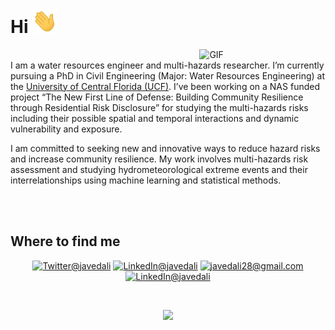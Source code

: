 
   <h1 align="left">Hi <img src="https://raw.githubusercontent.com/ABSphreak/ABSphreak/master/gifs/Hi.gif" width="40px" /></h1>
 
  <img align="right" alt="GIF" src="https://github.com/abhisheknaiidu/abhisheknaiidu/blob/master/code.gif?raw=true" width="40%" height="40%" /><br>
I am a water resources engineer and multi-hazards researcher. I’m currently pursuing a PhD in Civil Engineering (Major: Water Resources Engineering) at the [University of Central Florida (UCF)](https://www.ucf.edu/). I’ve been working on a NAS funded project “The New First Line of Defense: Building Community Resilience through Residential Risk Disclosure” for studying the multi-hazards risks including their possible spatial and temporal interactions and dynamic vulnerability and exposure.

I am committed to seeking new and innovative ways to reduce hazard risks and increase community resilience. My work involves multi-hazards risk assessment and studying hydrometeorological extreme events and their interrelationships using machine learning and statistical methods.

<br>
<br>

## Where to find me
 
 <p align="center">
  <a href="https://twitter.com/javedali99"><img src="https://img.shields.io/badge/twitter-%231DA1F2.svg?&style=for-the-badge&logo=twitter&logoColor=white" alt="Twitter@javedali"></a>
  <a href="https://www.linkedin.com/in/javedali18"><img src="https://img.shields.io/badge/linkedin-%230077B5.svg?&style=for-the-badge&logo=linkedin&logoColor=white" alt="LinkedIn@javedali"></a>
  <a href="mailto:javedali28@gmail.com"><img src="https://img.shields.io/badge/gmail-D14836?&style=for-the-badge&logo=gmail&logoColor=white" alt="javedali28@gmail.com"></a>
 <a href="https://javedali.net"><img src="https://img.shields.io/badge/Website%20-%2302569B.svg?&style=for-the-badge&logo=WordPress&logoColor=white" alt="LinkedIn@javedali"></a>
</p>


</p>

<br>
<p align="center">
<img src="https://github-readme-stats-pasodl3pk.vercel.app/api?username=javedali99&show_icons=true&hide_title=true&count_private=true">

<!--- 
<p align="center">
<img src="https://github-readme-stats-pasodl3pk.vercel.app/api?username=javedali99&show_icons=true&hide_title=true&count_private=true">

<img height="165"  src="https://github-readme-stats-pasodl3pk.vercel.app/api/top-langs/?username=javedali99&layout=compact&langs_count=9&hide=scala&count_private=true" />

-->
